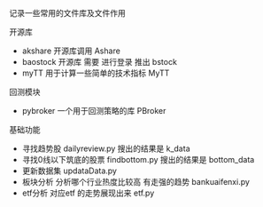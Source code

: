 记录一些常用的文件库及文件作用

开源库
- akshare 开源库调用   Ashare
- baostock 开源库  需要 进行登录 推出   bstock
- myTT 用于计算一些简单的技术指标    MyTT

回测模块
- pybroker 一个用于回测策略的库    PBroker

基础功能
- 寻找趋势股 dailyreview.py  搜出的结果是 k_data
- 寻找0线以下筑底的股票  findbottom.py   搜出的结果是 bottom_data
- 更新数据集  updataData.py
- 板块分析 分析哪个行业热度比较高  有走强的趋势  bankuaifenxi.py
- etf分析 对应etf 的走势展现出来  etf.py 